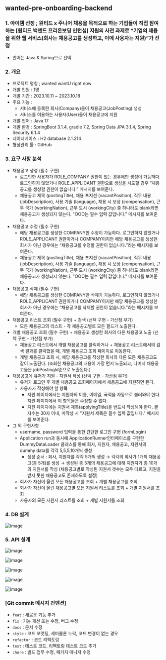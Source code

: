 ## wanted-pre-onboarding-backend

### 1. 아이템 선정 ; 원티드 x 주니어 채용을 목적으로 하는 기업들이 직접 참여하는 [원티드 백엔드 프리온보딩 인턴십] 지원의 사전 과제로 “기업의 채용을 위한 웹 서비스(회사는 채용공고를 생성하고, 이에 사용자는 지원)”가 선정
- 언어는 Java & Spring으로 선택

### 2. 개요

- 프로젝트 명칭 ; wanted wantU right now
- 개발 인원 : 1명
- 개발 기간 : 2023.10.11 ~ 2023.10.18
- 주요 기능 :
    - 서비스에 등록한 회사(Company)들이 채용공고(JobPosting) 생성
    - 서비스를 이용하는 사용자(User)들이 채용공고에 지원
- 개발 언어 : Java 17
- 개발 환경 : SpringBoot 3.1.4, gradle 7.2, Spring Data JPA 3.1.4, Spring Security 6.1.4
- 데이터베이스 : H2 database 2.1.214
- 형상관리 툴 : GitHub

### 3. 요구 사항 분석

- 채용공고 생성 (필수 구현)
    - 로그인한 사용자가 ROLE_COMPANY 권한이 있는 경우에만 생성이 가능하다. 로그인하지 않았거나 ROLE_APPLICANT 권한으로 생성을 시도할 경우 “채용공고를 생성할 권한이 없습니다.” 메시지를 보여준다.
    - 채용공고 제목 (postingTitle), 채용 포지션 (vacantPosition), 직무 내용 (jobDescription), 사용 기술 (language), 채용 시 보상 (compensation), 근무 국가 (workingNation), 근무 도시 (workingCity) 중 하나라도 blank라면 채용공고가 생성되지 않는다. "OOO는 필수 입력 값입니다." 메시지를 보여준다.
- 채용공고 수정 (필수 구현)
    - 해당 채용공고를 생성한 COMPANY만 수정이 가능하다. 로그인하지 않았거나 ROLE_APPLICANT 권한이거나 COMPANY이지만 해당 채용공고를 생성한 회사가 아닌 경우에는 “채용공고를 수정할 권한이 없습니다.”라는 메시지를 보여준다.
    - 채용공고 제목 (postingTitle), 채용 포지션 (vacantPosition), 직무 내용 (jobDescription), 사용 기술 (language), 채용 시 보상 (compensation), 근무 국가 (workingNation), 근무 도시 (workingCity) 중 하나라도 blank라면 채용공고가 생성되지 않는다. "OOO는 필수 입력 값입니다." 메시지를 보여준다.
- 채용공고 삭제 (필수 구현)
    - 해당 채용공고를 생성한 COMPANY만 삭제가 가능하다. 로그인하지 않았거나 ROLE_APPLICANT 권한이거나 COMPANY이지만 해당 채용공고를 생성한 회사가 아닌 경우에는 “채용공고를 삭제할 권한이 없습니다.”라는 메시지를 보여준다.
- 채용공고 리스트 조회 (필수 구현) + 검색 (선택 구현 - 가산점 부가)
    - 모든 채용공고의 리스트 - 각 채용공고별로 모든 필드가 노출된다.
- 개별 채용공고 조회 (필수 구현) + 채용공고 생성한 회사의 다른 채용공고 노출 (선택 구현 - 가산점 부가)
    - 채용공고 리스트에서 개별 채용공고를 클릭하거나 + 채용공고 리스트에서의 검색 결과를 클릭했을 때, 개별 채용공고 조회 페이지로 이동한다.
    - 개별 채용공고 조회 시, 해당 채용공고를 작성한 회사의 다른 모든 채용공고도 같이 노출된다. (조회한 채용공고의 내용이 가장 먼저 노출되고, 나머지 채용공고들은 jobPostingId순으로 노출된다.)
- 채용공고에 유저가 지원 - 지원서 작성 (선택 구현 - 가산점 부가)
    - 유저가 로그인 후 개별 채용공고 조회페이지에서 채용공고에 지원하면 된다.
    - 사용자가 작성해야 할 항목
        - 지원 페이지에서는 지원자의 이름, 이메일, 국적을 자동으로 불러와야 한다. 지원 페이지에서 이 항목들은 수정할 수 없다.
        - 지원 페이지에는 지원서 제목(applyingTitle)을 반드시 작성해야 한다. 글자수는 30자 이내, 미작성 시 "지원서 제목은 필수 입력 값입니다." 메시지를 보여준다.
- 그 외 구현사항
    - username, password 입력을 통한 간단한 로그인 구현 (formLogin)
    - Application run과 동시에 ApplicationRunner인터페이스를 구현한 DummyDataLoader 클래스를 통해 회사, 지원자, 채용공고, 지원서의 dummy data를 각각 5,5,5,10개씩 생성
        - 생성 순서 : 회사, 지원자를 각각 5개씩 생성 → 각각의 회사가 1개씩 채용공고(총 5개)를 생성 → 생성된 총 5개의 채용공고에 대해 지원자가 총 10개의 지원서를 작성 (채용공고별로 작성된 지원서 갯수는 모두 다르고, 지원을 받지 못한 채용공고도 존재하도록 설정)
    - 회사가 자신이 올린 모든 채용공고를 조회 + 개별 채용공고를 조회
    - 회사가 자신이 올린 채용공고별 모든 지원서 리스트를 조회 + 개별 지원서를 조회
    - 사용자의 모든 지원서 리스트를 조회 + 개별 지원서를 조회

### 4. DB 설계

![image](https://github.com/upqnu/wanted-pre-onboarding-backend/assets/101033614/783a4501-2457-4a1c-9745-8e0823e83750)

### 5. API 설계

![image](https://github.com/upqnu/wanted-pre-onboarding-backend/assets/101033614/f1153cc0-737f-4cf2-af12-0f531afff151)

![image](https://github.com/upqnu/wanted-pre-onboarding-backend/assets/101033614/86885231-32db-428b-abbf-3587915f1249)

![image](https://github.com/upqnu/wanted-pre-onboarding-backend/assets/101033614/fa594ccc-f826-4d24-97d7-0c07affeb644)

![image](https://github.com/upqnu/wanted-pre-onboarding-backend/assets/101033614/86d25fc0-1b85-42fe-8ffe-656313cfdd84)

![image](https://github.com/upqnu/wanted-pre-onboarding-backend/assets/101033614/209899ce-4303-4867-8489-d109de30079e)

### [Git commit 메시지 컨벤션]
- `feat` : 새로운 기능 추가
- `fix` : 기능 개선 또는 수정, 버그 수정
- `docs` : 문서 수정
- `style` : 코드 포맷팅, 세미콜론 누락, 코드 변경이 없는 경우
- `refactor` : 코드 리펙토링
- `test` : 테스트 코드, 리펙토링 테스트 코드 추가
- `chore` : 빌드 업무 수정, 패키지 매니저 수정
